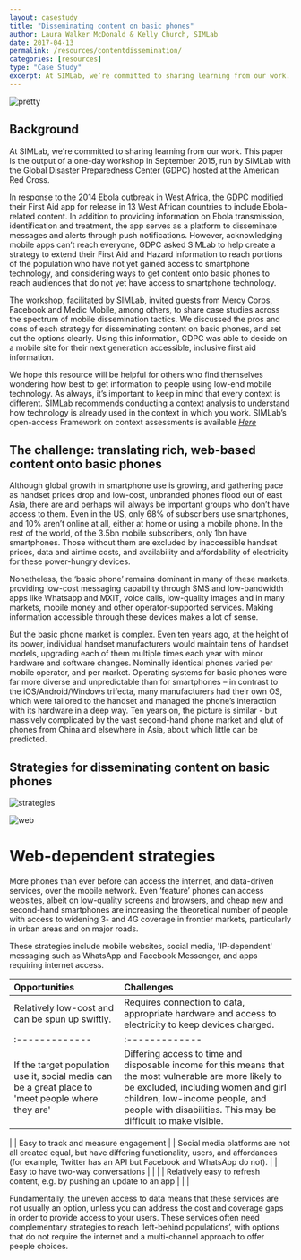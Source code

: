 ```yaml
---
layout: casestudy
title: "Disseminating content on basic phones"
author: Laura Walker McDonald & Kelly Church, SIMLab
date: 2017-04-13
permalink: /resources/contentdissemination/
categories: [resources]
type: "Case Study"
excerpt: At SIMLab, we’re committed to sharing learning from our work. This paper is the output of a one-day workshop in September 2015, run by SIMLab with the Global Disaster Preparedness Center (GDPC) hosted at the American Red Cross.
---
```

![pretty]({{site.baseurl}}/images/ARC/pretty.png)
## Background
At SIMLab, we're committed to sharing learning from our work. This paper is the output of a one-day workshop in September 2015, run by SIMLab with the Global Disaster Preparedness Center (GDPC) hosted at the American Red Cross.

In response to the 2014 Ebola outbreak in West Africa, the GDPC modified their First Aid app for release in 13 West African countries to include Ebola-related content. In addition to providing information on Ebola transmission, identification and treatment, the app serves as a platform to disseminate messages and alerts through push notifications. However, acknowledging mobile apps can’t reach everyone, GDPC asked SIMLab to help create a strategy to extend their First Aid and Hazard information to reach portions of the population who have not yet gained access to smartphone technology, and considering ways to get content onto basic phones to reach audiences that do not yet have access to smartphone technology.

The workshop, facilitated by SIMLab, invited guests from Mercy Corps, Facebook and Medic Mobile, among others, to share case studies across the spectrum of mobile dissemination tactics. We discussed the pros and cons of each strategy for disseminating content on basic phones, and set out the options clearly. Using this information, GDPC was able to decide on a mobile site for their next generation accessible, inclusive first aid information.

We hope this resource will be helpful for others who find themselves wondering how best to get information to people using low-end mobile technology. As always, it’s important to keep in mind that every context is different. SIMLab recommends conducting a context analysis to understand how technology is already used in the context in which you work. SIMLab’s open-access Framework on context assessments is available _[Here](http://simlab.org/resources/contextanalysis/)_

## The challenge: translating rich, web-based content onto basic phones
Although global growth in smartphone use is growing, and gathering pace as handset prices drop and low-cost, unbranded phones flood out of east Asia, there are and perhaps will always be important groups who don’t have access to them. Even in the US, only 68% of subscribers use smartphones, and 10% aren’t online at all, either at home or using a mobile phone. In the rest of the world, of the 3.5bn mobile subscribers, only 1bn have smartphones. Those without them are excluded by inaccessible handset prices, data and airtime costs, and availability and affordability of electricity for these power-hungry devices.

Nonetheless, the ‘basic phone’ remains dominant in many of these markets, providing low-cost messaging capability through SMS and low-bandwidth apps like Whatsapp and MXIT, voice calls, low-quality images and in many markets, mobile money and other operator-supported services. Making information accessible through these devices makes a lot of sense.

But the basic phone market is complex. Even ten years ago, at the height of its power, individual handset manufacturers would maintain tens of handset models, upgrading each of them multiple times each year with minor hardware and software changes. Nominally identical phones varied per mobile operator, and per market. Operating systems for basic phones were far more diverse and unpredictable than for smartphones – in contrast to the iOS/Android/Windows trifecta, many manufacturers had their own OS, which were tailored to the handset and managed the phone’s interaction with its hardware in a deep way. Ten years on, the picture is similar - but massively complicated by the vast second-hand phone market and glut of phones from China and elsewhere in Asia, about which little can be predicted.

## Strategies for disseminating content on basic phones
![strategies]({{site.baseurl}}/images/ARC/strategies.png)

![web]({{site.baseurl}}/images/ARC/web.png)
# Web-dependent strategies

More phones than ever before can access the internet, and data-driven services, over the mobile network. Even ‘feature’ phones can access websites, albeit on low-quality screens and browsers, and cheap new and second-hand smartphones are increasing the theoretical number of people with access to widening 3- and 4G coverage in frontier markets, particularly in urban areas and on major roads.

These strategies include mobile websites, social media, 'IP-dependent' messaging such as WhatsApp and Facebook Messenger, and apps requiring internet access.

| Opportunities     | Challenges    |
| :------------- | :------------- |
| Relatively low-cost and can be spun up swiftly.       | Requires connection to data, appropriate hardware and access to electricity to keep devices charged.|
| :------------- | :------------- |
|If the target population use it, social media can be a great place to 'meet people where they are'| Differing access to time and disposable income for this means that the most vulnerable are more likely to be excluded, including women and girl children, low-income people, and people with disabilities. This may be difficult to make visible.
 |
 | Easy to track and measure engagement   | |  Social media platforms are not all created equal, but have differing functionality, users, and affordances (for example, Twitter has an API but Facebook and WhatsApp do not).
   |
|  Easy to have two-way conversations   | |   |
|   Relatively easy to refresh content, e.g. by pushing an update to an app  | |    |


Fundamentally, the uneven access to data means that these services are not usually an option, unless you can address the cost and coverage gaps in order to provide access to your users. These services often need complementary strategies to reach ‘left-behind populations’, with options that do not require the internet and a multi-channel approach to offer people choices.

